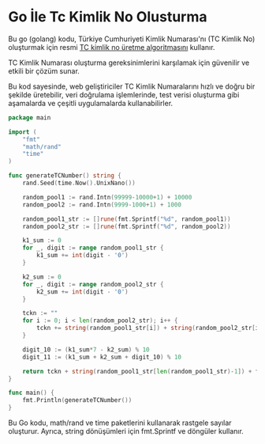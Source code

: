 # Go İle Tc Kimlik No Olusturma

Bu go (golang) kodu, Türkiye Cumhuriyeti Kimlik Numarası'nı (TC Kimlik No) oluşturmak için resmi [TC kimlik no üretme algoritmasını](https://tc-no.com/tc-kimlik-numarasi-algoritmasi/) kullanır.

TC Kimlik Numarası oluşturma gereksinimlerini karşılamak için güvenilir ve etkili bir çözüm sunar.

Bu kod sayesinde, web geliştiriciler TC Kimlik Numaralarını hızlı ve doğru bir şekilde üretebilir, veri doğrulama işlemlerinde, test verisi oluşturma gibi aşamalarda ve çeşitli uygulamalarda kullanabilirler.


```go {linenos=true}
package main

import (
	"fmt"
	"math/rand"
	"time"
)

func generateTCNumber() string {
	rand.Seed(time.Now().UnixNano())

	random_pool1 := rand.Intn(99999-10000+1) + 10000
	random_pool2 := rand.Intn(9999-1000+1) + 1000

	random_pool1_str := []rune(fmt.Sprintf("%d", random_pool1))
	random_pool2_str := []rune(fmt.Sprintf("%d", random_pool2))

	k1_sum := 0
	for _, digit := range random_pool1_str {
		k1_sum += int(digit - '0')
	}

	k2_sum := 0
	for _, digit := range random_pool2_str {
		k2_sum += int(digit - '0')
	}

	tckn := ""
	for i := 0; i < len(random_pool2_str); i++ {
		tckn += string(random_pool1_str[i]) + string(random_pool2_str[i])
	}

	digit_10 := (k1_sum*7 - k2_sum) % 10
	digit_11 := (k1_sum + k2_sum + digit_10) % 10

	return tckn + string(random_pool1_str[len(random_pool1_str)-1]) + fmt.Sprintf("%d", digit_10) + fmt.Sprintf("%d", digit_11)
}

func main() {
	fmt.Println(generateTCNumber())
}


```

Bu Go kodu, math/rand ve time paketlerini kullanarak rastgele sayılar oluşturur. Ayrıca, string dönüşümleri için fmt.Sprintf ve döngüler kullanır.
